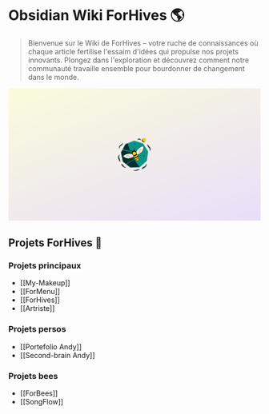 # Obsidian Wiki ForHives 🌎

> Bienvenue sur le Wiki de ForHives – votre ruche de connaissances où chaque article fertilise l'essaim d'idées qui propulse nos projets innovants. Plongez dans l'exploration et découvrez comment notre communauté travaille ensemble pour bourdonner de changement dans le monde. 

![background.png](background.png)
## Projets ForHives 🐝
### Projets principaux
- [[My-Makeup]]
- [[ForMenu]]
- [[ForHives]]
- [[Artriste]]
### Projets persos
- [[Portefolio Andy]]
- [[Second-brain Andy]]
### Projets bees
- [[ForBees]]
- [[SongFlow]]
